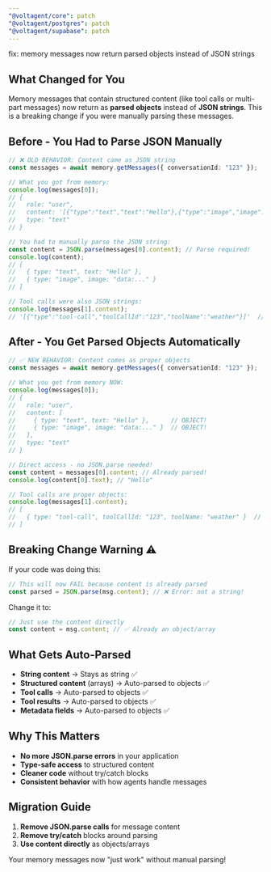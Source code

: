```yaml
---
"@voltagent/core": patch
"@voltagent/postgres": patch
"@voltagent/supabase": patch
---
```


fix: memory messages now return parsed objects instead of JSON strings

## What Changed for You

Memory messages that contain structured content (like tool calls or multi-part messages) now return as **parsed objects** instead of **JSON strings**. This is a breaking change if you were manually parsing these messages.

## Before - You Had to Parse JSON Manually

```typescript
// ❌ OLD BEHAVIOR: Content came as JSON string
const messages = await memory.getMessages({ conversationId: "123" });

// What you got from memory:
console.log(messages[0]);
// {
//   role: "user",
//   content: '[{"type":"text","text":"Hello"},{"type":"image","image":"data:..."}]',  // STRING!
//   type: "text"
// }

// You had to manually parse the JSON string:
const content = JSON.parse(messages[0].content); // Parse required!
console.log(content);
// [
//   { type: "text", text: "Hello" },
//   { type: "image", image: "data:..." }
// ]

// Tool calls were also JSON strings:
console.log(messages[1].content);
// '[{"type":"tool-call","toolCallId":"123","toolName":"weather"}]'  // STRING!
```

## After - You Get Parsed Objects Automatically

```typescript
// ✅ NEW BEHAVIOR: Content comes as proper objects
const messages = await memory.getMessages({ conversationId: "123" });

// What you get from memory NOW:
console.log(messages[0]);
// {
//   role: "user",
//   content: [
//     { type: "text", text: "Hello" },      // OBJECT!
//     { type: "image", image: "data:..." }  // OBJECT!
//   ],
//   type: "text"
// }

// Direct access - no JSON.parse needed!
const content = messages[0].content; // Already parsed!
console.log(content[0].text); // "Hello"

// Tool calls are proper objects:
console.log(messages[1].content);
// [
//   { type: "tool-call", toolCallId: "123", toolName: "weather" }  // OBJECT!
// ]
```

## Breaking Change Warning ⚠️

If your code was doing this:

```typescript
// This will now FAIL because content is already parsed
const parsed = JSON.parse(msg.content); // ❌ Error: not a string!
```

Change it to:

```typescript
// Just use the content directly
const content = msg.content; // ✅ Already an object/array
```

## What Gets Auto-Parsed

- **String content** → Stays as string ✅
- **Structured content** (arrays) → Auto-parsed to objects ✅
- **Tool calls** → Auto-parsed to objects ✅
- **Tool results** → Auto-parsed to objects ✅
- **Metadata fields** → Auto-parsed to objects ✅

## Why This Matters

- **No more JSON.parse errors** in your application
- **Type-safe access** to structured content
- **Cleaner code** without try/catch blocks
- **Consistent behavior** with how agents handle messages

## Migration Guide

1. **Remove JSON.parse calls** for message content
2. **Remove try/catch** blocks around parsing
3. **Use content directly** as objects/arrays

Your memory messages now "just work" without manual parsing!

